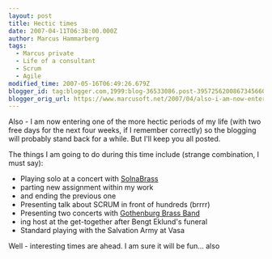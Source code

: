 ```yaml
---
layout: post
title: Hectic times
date: 2007-04-11T06:38:00.000Z
author: Marcus Hammarberg
tags:
  - Marcus private
  - Life of a consultant
  - Scrum
  - Agile
modified_time: 2007-05-16T06:49:26.679Z
blogger_id: tag:blogger.com,1999:blog-36533086.post-3957256200867345660
blogger_orig_url: https://www.marcusoft.net/2007/04/also-i-am-now-entering-one-of-more.html
---
```


Also - I am now entering one of the more hectic periods of my life (with two free days for the next four weeks, if I remember correctly) so the blogging will probably stand back for a while. But I'll keep you all posted.

The things I am going to do during this time include (strange combination, I must say):

- Playing solo at a concert with [SolnaBrass](http://www.solnabrass.com/)
- parting new assignment within my work
- and ending the previous one
- Presenting talk about SCRUM in front of hundreds (brrrr)
- Presenting two concerts with [Gothenburg Brass Band](http://www.goteborgbrassband.org.se/)
- ing host at the get-together after Bengt Eklund's funeral
- Standard playing with the Salvation Army at Vasa

Well - interesting times are ahead. I am sure it will be fun... also
